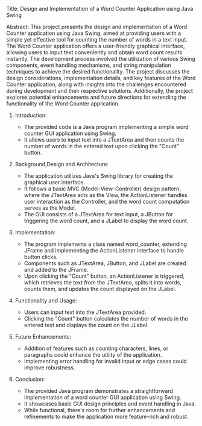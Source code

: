 Title: Design and Implementation of a Word Counter Application using Java Swing

Abstract:
This project presents the design and implementation of a Word Counter application using Java Swing, aimed at providing users with a simple yet effective tool for counting the number of words in a text input. The Word Counter application offers a user-friendly graphical interface, allowing users to input text conveniently and obtain word count results instantly. The development process involved the utilization of various Swing components, event handling mechanisms, and string manipulation techniques to achieve the desired functionality. The project discusses the design considerations, implementation details, and key features of the Word Counter application, along with insights into the challenges encountered during development and their respective solutions. Additionally, the project explores potential enhancements and future directions for extending the functionality of the Word Counter application.

1. Introduction:
   - The provided code is a Java program implementing a simple word counter GUI application using 
Swing.
   - It allows users to input text into a JTextArea and then counts the number of words in the entered text upon clicking the "Count" button.

2. Background,Design and Architecture:
   - The application utilizes Java's Swing library for creating the graphical user interface.
   - It follows a basic MVC (Model-View-Controller) design pattern, where the JTextArea acts as the View, the ActionListener handles user interaction as the Controller, and the word count computation serves as the Model.
   - The GUI consists of a JTextArea for text input, a JButton for triggering the word count, and a JLabel to display the word count.

3. Implementation:
   - The program implements a class named word_counter, extending JFrame and implementing the ActionListener interface to handle button clicks.
   - Components such as JTextArea, JButton, and JLabel are created and added to the JFrame.
   - Upon clicking the "Count" button, an ActionListener is triggered, which retrieves the text from the JTextArea, splits it into words, counts them, and updates the count displayed on the JLabel.

4. Functionality and Usage:
   - Users can input text into the JTextArea provided.
   - Clicking the "Count" button calculates the number of words in the entered text and displays the count on the JLabel.

5. Future Enhancements:
   - Addition of features such as counting characters, lines, or paragraphs could enhance the utility of the application.
   - Implementing error handling for invalid input or edge cases could improve robustness.

6. Conclusion:
   - The provided Java program demonstrates a straightforward implementation of a word counter GUI application using Swing.
   - It showcases basic GUI design principles and event handling in Java.
   - While functional, there's room for further enhancements and refinements to make the application more feature-rich and robust.
